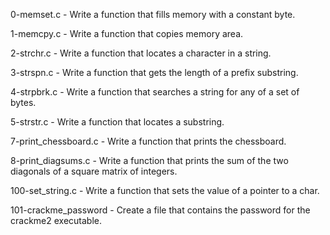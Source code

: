 0-memset.c - Write a function that fills memory with a constant byte.

1-memcpy.c - Write a function that copies memory area.

2-strchr.c - Write a function that locates a character in a string.

3-strspn.c - Write a function that gets the length of a prefix substring.

4-strpbrk.c - Write a function that searches a string for any of a set of bytes.

5-strstr.c - Write a function that locates a substring.

7-print_chessboard.c - Write a function that prints the chessboard.

8-print_diagsums.c - Write a function that prints the sum of the two diagonals of a square matrix of integers.

100-set_string.c - Write a function that sets the value of a pointer to a char.

101-crackme_password - Create a file that contains the password for the crackme2 executable.

